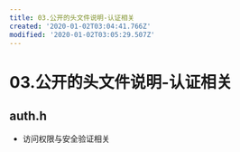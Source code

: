 ```yaml
---
title: 03.公开的头文件说明-认证相关
created: '2020-01-02T03:04:41.766Z'
modified: '2020-01-02T03:05:29.507Z'
---
```


# 03.公开的头文件说明-认证相关

## auth.h
- 访问权限与安全验证相关
